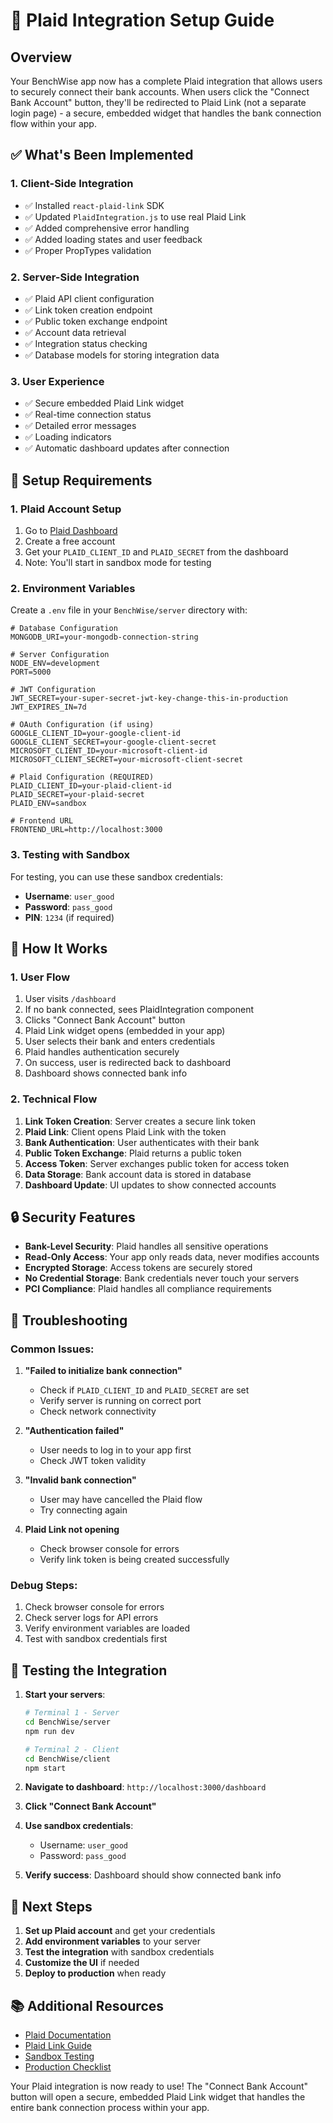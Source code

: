 # 🏦 Plaid Integration Setup Guide

## Overview
Your BenchWise app now has a complete Plaid integration that allows users to securely connect their bank accounts. When users click the "Connect Bank Account" button, they'll be redirected to Plaid Link (not a separate login page) - a secure, embedded widget that handles the bank connection flow within your app.

## ✅ What's Been Implemented

### 1. Client-Side Integration
- ✅ Installed `react-plaid-link` SDK
- ✅ Updated `PlaidIntegration.js` to use real Plaid Link
- ✅ Added comprehensive error handling
- ✅ Added loading states and user feedback
- ✅ Proper PropTypes validation

### 2. Server-Side Integration
- ✅ Plaid API client configuration
- ✅ Link token creation endpoint
- ✅ Public token exchange endpoint
- ✅ Account data retrieval
- ✅ Integration status checking
- ✅ Database models for storing integration data

### 3. User Experience
- ✅ Secure embedded Plaid Link widget
- ✅ Real-time connection status
- ✅ Detailed error messages
- ✅ Loading indicators
- ✅ Automatic dashboard updates after connection

## 🔧 Setup Requirements

### 1. Plaid Account Setup
1. Go to [Plaid Dashboard](https://dashboard.plaid.com/)
2. Create a free account
3. Get your `PLAID_CLIENT_ID` and `PLAID_SECRET` from the dashboard
4. Note: You'll start in sandbox mode for testing

### 2. Environment Variables
Create a `.env` file in your `BenchWise/server` directory with:

```env
# Database Configuration
MONGODB_URI=your-mongodb-connection-string

# Server Configuration
NODE_ENV=development
PORT=5000

# JWT Configuration
JWT_SECRET=your-super-secret-jwt-key-change-this-in-production
JWT_EXPIRES_IN=7d

# OAuth Configuration (if using)
GOOGLE_CLIENT_ID=your-google-client-id
GOOGLE_CLIENT_SECRET=your-google-client-secret
MICROSOFT_CLIENT_ID=your-microsoft-client-id
MICROSOFT_CLIENT_SECRET=your-microsoft-client-secret

# Plaid Configuration (REQUIRED)
PLAID_CLIENT_ID=your-plaid-client-id
PLAID_SECRET=your-plaid-secret
PLAID_ENV=sandbox

# Frontend URL
FRONTEND_URL=http://localhost:3000
```

### 3. Testing with Sandbox
For testing, you can use these sandbox credentials:
- **Username**: `user_good`
- **Password**: `pass_good`
- **PIN**: `1234` (if required)

## 🚀 How It Works

### 1. User Flow
1. User visits `/dashboard`
2. If no bank connected, sees PlaidIntegration component
3. Clicks "Connect Bank Account" button
4. Plaid Link widget opens (embedded in your app)
5. User selects their bank and enters credentials
6. Plaid handles authentication securely
7. On success, user is redirected back to dashboard
8. Dashboard shows connected bank info

### 2. Technical Flow
1. **Link Token Creation**: Server creates a secure link token
2. **Plaid Link**: Client opens Plaid Link with the token
3. **Bank Authentication**: User authenticates with their bank
4. **Public Token Exchange**: Plaid returns a public token
5. **Access Token**: Server exchanges public token for access token
6. **Data Storage**: Bank account data is stored in database
7. **Dashboard Update**: UI updates to show connected accounts

## 🔒 Security Features

- **Bank-Level Security**: Plaid handles all sensitive operations
- **Read-Only Access**: Your app only reads data, never modifies accounts
- **Encrypted Storage**: Access tokens are securely stored
- **No Credential Storage**: Bank credentials never touch your servers
- **PCI Compliance**: Plaid handles all compliance requirements

## 🐛 Troubleshooting

### Common Issues:

1. **"Failed to initialize bank connection"**
   - Check if `PLAID_CLIENT_ID` and `PLAID_SECRET` are set
   - Verify server is running on correct port
   - Check network connectivity

2. **"Authentication failed"**
   - User needs to log in to your app first
   - Check JWT token validity

3. **"Invalid bank connection"**
   - User may have cancelled the Plaid flow
   - Try connecting again

4. **Plaid Link not opening**
   - Check browser console for errors
   - Verify link token is being created successfully

### Debug Steps:
1. Check browser console for errors
2. Check server logs for API errors
3. Verify environment variables are loaded
4. Test with sandbox credentials first

## 📱 Testing the Integration

1. **Start your servers**:
   ```bash
   # Terminal 1 - Server
   cd BenchWise/server
   npm run dev

   # Terminal 2 - Client
   cd BenchWise/client
   npm start
   ```

2. **Navigate to dashboard**: `http://localhost:3000/dashboard`

3. **Click "Connect Bank Account"**

4. **Use sandbox credentials**:
   - Username: `user_good`
   - Password: `pass_good`

5. **Verify success**: Dashboard should show connected bank info

## 🎯 Next Steps

1. **Set up Plaid account** and get your credentials
2. **Add environment variables** to your server
3. **Test the integration** with sandbox credentials
4. **Customize the UI** if needed
5. **Deploy to production** when ready

## 📚 Additional Resources

- [Plaid Documentation](https://plaid.com/docs/)
- [Plaid Link Guide](https://plaid.com/docs/link/)
- [Sandbox Testing](https://plaid.com/docs/sandbox/)
- [Production Checklist](https://plaid.com/docs/link/production-checklist/)

Your Plaid integration is now ready to use! The "Connect Bank Account" button will open a secure, embedded Plaid Link widget that handles the entire bank connection process within your app.
